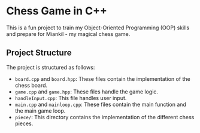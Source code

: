 # Chess Game in C++

This is a fun project to train my Object-Oriented Programming (OOP) skills and prepare for Miankil - my magical chess game.

## Project Structure

The project is structured as follows:

- `board.cpp` and `board.hpp`: These files contain the implementation of the chess board.
- `game.cpp` and `game.hpp`: These files handle the game logic.
- `handleInput.cpp`: This file handles user input.
- `main.cpp` and `mainloop.cpp`: These files contain the main function and the main game loop.
- `piece/`: This directory contains the implementation of the different chess pieces.
